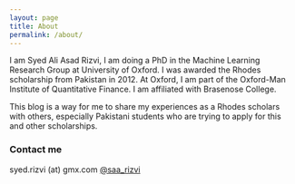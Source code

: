 ```yaml
---
layout: page
title: About
permalink: /about/
---
```


I am Syed Ali Asad Rizvi, I am doing a PhD in the Machine Learning Research Group at University of Oxford. 
I was awarded the Rhodes scholarship from Pakistan in 2012. At Oxford, I am part of the Oxford-Man Institute of Quantitative Finance.
I am affiliated with Brasenose College. 

This blog is a way for me to share my experiences as a Rhodes scholars with others, especially Pakistani students who are trying to apply for this and other scholarships. 

### Contact me

syed.rizvi (at) gmx.com
[@saa_rizvi](https://twitter.com/saa_rizvi)

